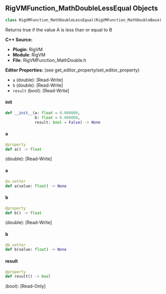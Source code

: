 ## RigVMFunction_MathDoubleLessEqual Objects

```python
class RigVMFunction_MathDoubleLessEqual(RigVMFunction_MathDoubleBase)
```

Returns true if the value A is less than or equal to B

**C++ Source:**

- **Plugin**: RigVM
- **Module**: RigVM
- **File**: RigVMFunction_MathDouble.h

**Editor Properties:** (see get_editor_property/set_editor_property)

- ``a`` (double):  [Read-Write]
- ``b`` (double):  [Read-Write]
- ``result`` (bool):  [Read-Write]

<a id="unreal.RigVMFunction_MathDoubleLessEqual.__init__"></a>

#### __init__

```python
def __init__(a: float = 0.000000,
             b: float = 0.000000,
             result: bool = False) -> None
```

<a id="unreal.RigVMFunction_MathDoubleLessEqual.a"></a>

#### a

```python
@property
def a() -> float
```

(double):  [Read-Write]

<a id="unreal.RigVMFunction_MathDoubleLessEqual.a"></a>

#### a

```python
@a.setter
def a(value: float) -> None
```

<a id="unreal.RigVMFunction_MathDoubleLessEqual.b"></a>

#### b

```python
@property
def b() -> float
```

(double):  [Read-Write]

<a id="unreal.RigVMFunction_MathDoubleLessEqual.b"></a>

#### b

```python
@b.setter
def b(value: float) -> None
```

<a id="unreal.RigVMFunction_MathDoubleLessEqual.result"></a>

#### result

```python
@property
def result() -> bool
```

(bool):  [Read-Only]

<a id="unreal.RigUnit_MathDoubleLessEqual"></a>